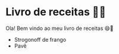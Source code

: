 # Livro de receitas :woman_cook:

Ola! Bem vindo ao meu livro de receitas :smile::wave:

- Strogonoff de frango
- Pavê